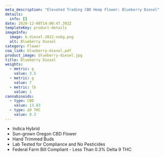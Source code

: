 ```yaml
---
meta_description: "Elevated Trading CBD Hemp Flower: Blueberry Diesel"
details:
  info: []
date: 2020-12-08T14:00:47.392Z
templateKey: product-details
imageInfo:
  image: b.diesel-2022-nobg.png
  alt: Blueberry Diesel
category: Flower
coa_link: blueberry-diesel.pdf
product_image: blueberry-diesel.jpg
title: Blueberry Diesel
weights:
  - metric: g
    value: 3.5
  - metric: g
    value: 7
  - metric: lb
    value: 1
cannabinoids:
  - type: CBD
    value: 13.83
  - type: ∆9 THC
    value: 0.3
---
```


- Indica Hybrid
- Sun-grown Oregon CBD Flower
- Hand Trimmed Buds
- Lab Tested for Compliance and No Pesticides
- Federal Farm Bill Compliant - Less Than 0.3% Delta 9 THC
